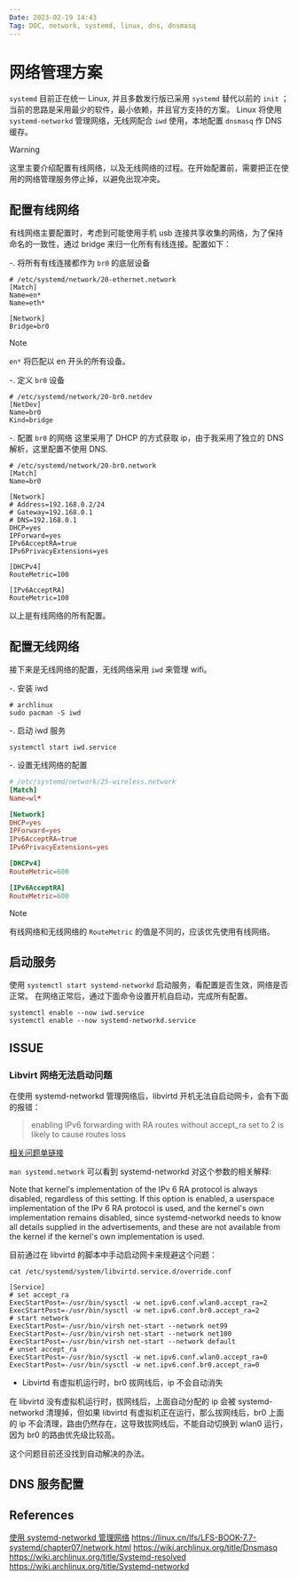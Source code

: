 ```yaml
---
Date: 2023-02-19 14:43
Tag: DOC, network, systemd, linux, dns, dnsmasq
---
```


# 网络管理方案

`systemd` 目前正在统一 Linux, 并且多数发行版已采用 `systemd` 替代以前的 `init` ；
当前的思路是采用最少的软件，最小依赖，并且官方支持的方案。
Linux 将使用 `systemd-networkd` 管理网络，无线网配合 `iwd` 使用，本地配置 `dnsmasq` 作 DNS 缓存。

> [!warning]
> 这里主要介绍配置有线网络，以及无线网络的过程。在开始配置前，需要把正在使用的网络管理服务停止掉，以避免出现冲突。

## 配置有线网络

有线网络主要配置时，考虑到可能使用手机 usb 连接共享收集的网络，为了保持命名的一致性，通过 bridge 来归一化所有有线连接。配置如下：

-. 将所有有线连接都作为 `br0` 的底层设备

```plain
# /etc/systemd/network/20-ethernet.network
[Match]
Name=en*
Name=eth*

[Network]
Bridge=br0
```

> [!note]
> `en*` 将匹配以 en 开头的所有设备。

-. 定义 `br0` 设备

```plain
# /etc/systemd/network/20-br0.netdev
[NetDev]
Name=br0
Kind=bridge
```

-. 配置 `br0` 的网络
这里采用了 DHCP 的方式获取 ip，由于我采用了独立的 DNS 解析，这里配置不使用 DNS.

```plain
# /etc/systemd/network/20-br0.network
[Match]
Name=br0

[Network]
# Address=192.168.0.2/24
# Gateway=192.168.0.1
# DNS=192.168.0.1
DHCP=yes
IPForward=yes
IPv6AcceptRA=true
IPv6PrivacyExtensions=yes

[DHCPv4]
RouteMetric=100

[IPv6AcceptRA]
RouteMetric=100
```

以上是有线网络的所有配置。

## 配置无线网络

接下来是无线网络的配置，无线网络采用 `iwd` 来管理 wifi。

-. 安装 iwd

```shell
# archlinux
sudo pacman -S iwd
```

-. 启动 iwd 服务

```shell
systemctl start iwd.service
```

-. 设置无线网络的配置

```conf
# /etc/systemd/network/25-wireless.network
[Match]
Name=wl*

[Network]
DHCP=yes
IPForward=yes
IPv6AcceptRA=true
IPv6PrivacyExtensions=yes

[DHCPv4]
RouteMetric=600

[IPv6AcceptRA]
RouteMetric=600
```

> [!note]
> 有线网络和无线网络的 `RouteMetric` 的值是不同的，应该优先使用有线网络。

## 启动服务

使用 `systemctl start systemd-networkd` 启动服务，看配置是否生效，网络是否正常。
在网络正常后，通过下面命令设置开机自启动，完成所有配置。

```shell
systemctl enable --now iwd.service
systemctl enable --now systemd-networkd.service
```

## ISSUE

### Libvirt 网络无法启动问题

在使用 systemd-networkd 管理网络后，libvirtd 开机无法自启动网卡，会有下面的报错：

> enabling IPv6 forwarding with RA routes without accept_ra set to 2 is likely to cause routes loss

[相关问题单链接](https://bugzilla.redhat.com/show_bug.cgi?id=1639087)

`man systemd.network` 可以看到 systemd-networkd 对这个参数的相关解释:

Note that kernel's implementation of the IPv 6 RA protocol is always disabled, regardless of this setting. If this option is enabled, a userspace implementation of the IPv 6 RA protocol is used, and the kernel's own implementation remains disabled, since systemd-networkd needs to know all details supplied in the advertisements, and these are not available from the kernel if the kernel's own implementation is used.

目前通过在 libvirtd 的脚本中手动启动网卡来规避这个问题：

```shell
cat /etc/systemd/system/libvirtd.service.d/override.conf
```

```
[Service]
# set accept_ra
ExecStartPost=-/usr/bin/sysctl -w net.ipv6.conf.wlan0.accept_ra=2
ExecStartPost=-/usr/bin/sysctl -w net.ipv6.conf.br0.accept_ra=2
# start network
ExecStartPost=-/usr/bin/virsh net-start --network net99
ExecStartPost=-/usr/bin/virsh net-start --network net100
ExecStartPost=-/usr/bin/virsh net-start --network default
# unset accept_ra
ExecStartPost=-/usr/bin/sysctl -w net.ipv6.conf.wlan0.accept_ra=0
ExecStartPost=-/usr/bin/sysctl -w net.ipv6.conf.br0.accept_ra=0
```

- Libvirtd 有虚拟机运行时，br0 拔网线后，ip 不会自动消失

在 libvirtd 没有虚拟机运行时，拔网线后，上面自动分配的 ip 会被 systemd-networkd 清理掉，但如果 libvirtd 有虚拟机正在运行，那么拔网线后，br0 上面的 ip 不会清理，路由仍然存在，这导致拔网线后，不能自动切换到 wlan0 运行，因为 br0 的路由优先级比较高。

这个问题目前还没找到自动解决的办法。

## DNS 服务配置

## References

[使用 systemd-networkd 管理网络]( https://lisongmin.github.io/os-systemd-networkd/ )
<https://linux.cn/lfs/LFS-BOOK-7.7-systemd/chapter07/network.html>
<https://wiki.archlinux.org/title/Dnsmasq>
<https://wiki.archlinux.org/title/Systemd-resolved>
<https://wiki.archlinux.org/title/Systemd-networkd>
